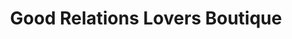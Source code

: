 ---
title: "Good Relations Lovers Boutique"
url: /eureka/good-relations-lovers-boutique/
shop: Erotik
---